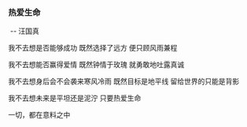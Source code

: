 <WaterMark />

### 热爱生命

​             -- 汪国真

我不去想是否能够成功
既然选择了远方
便只顾风雨兼程

我不去想能否赢得爱情
既然钟情于玫瑰
就勇敢地吐露真诚

我不去想身后会不会袭来寒风冷雨
既然目标是地平线
留给世界的只能是背影

我不去想未来是平坦还是泥泞
只要热爱生命

一切，都在意料之中



<!-- - [VuePress2配置详解：主页、导航、搜索以及样式 | Forever Study (yydnas.cn)](https://www.yydnas.cn/2023/04/2023.04.06-VuePress2配置详解：主页、导航、搜索以及样式/index.html)

### 查缺补漏

- 自传（成就 or 伟大）

  - 亚信科技(中国)  -  xxxx事业部  - 前端开发
  
    > 快乐的、漫长的、自由的，信手拈来，迫切希望新的挑战！
  
    - [政企能力平台 (chinamobile.com)](https://gxpt.ge.chinamobile.com:18980/#/)
  
  - 安托盟丘(杭州)  -  前端开发
  
    > 短暂的、忙碌的、美好的，学到大量工具、技术方面内容，有很大提升。工作氛围不要太尴尬...🤫
  
  - 沃姆科技(杭州)  -  前端开发
  
    > 
  
- 通用编程基础

  - 数据结构与算法
    - 树 
    - 哈希
    - 图
  - 算法
    - 基本算法
      - 查找
      - 排序
    - 算法思想
      - 递归
      - 枚举
      - 贪心
      - 分治
      - 动态规划
      - 回溯
  - 设计模式 (参考《JavaScript设计模式》-张容铭)

- 基本开发工具

  - 版本控制工具
    - svn

- 封装库/工具库

  - 数据可视化

    - D3.js
    - AntV
    - Echarts

  - 编辑器

    - TinyMCE
    - UEditor
    - CKEditor
    - Draft.js
    - Slate.js
    - ...

  - mock数据

  - ### [*Lodash*](http://www.baidu.com/link?url=hqRui5I0GelJnAMCaM9mTS9KW6gi5AP_Jec0RcmLpBK)

- 前端工程化

  - 微前端框架？
  - Node.js
    - 进程管理
  - 打包构建工具
    - webpack
    - vite
    - 。。。
  - 校验/格式化/规范化
    - ESlint
    - Prettier
    - TypeScript
  - 测试框架
    - Jest
    - Mocha
  - 前端性能
    - 性能指标
      - 首次绘制 FP
      - 首次内容绘制 FCP
      - 首次有效绘制 FMP
      - 主要元素时间 HET
      - 可交互时间 TTI
    - 性能测试/监控工具
      - WebPageTest
      - Lighthouse
      - Performance工具
      - 。。。

- 多端融合

  - React native
  - Flutter
  - Weex
  - Taro

- 桌面应用

  - Electron
  - NW.js
  - ....

- 未来概念

  - PWA
  - web components
  - web assembly -->